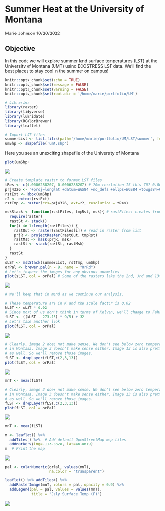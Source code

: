 Summer Heat at the University of Montana
================
Marie Johnson
10/20/2022

## Objective

In this code we will explore summer land surface temperatures (LST) at
the University of Montana (UMT) using ECOSTRESS LST data. We’ll find the
best places to stay cool in the summer on campus!

``` r
knitr::opts_chunk$set(echo = TRUE)
knitr::opts_chunk$set(message = FALSE)
knitr::opts_chunk$set(warning = FALSE)
knitr::opts_chunk$set(root.dir = '/home/marie/portfolio/UM')
```

``` r
# Libraries
library(raster)
library(tidyverse)
library(lubridate)
library(RColorBrewer)
library(leaflet)
```

``` r
# Import LST files
summerList <- list.files(path='/home/marie/portfolio/UM/LST/summer', full.names = T) # Raw LST file list
umShp <- shapefile('umt.shp')
```

Here you see an unexciting shapefile of the University of Montana

``` r
plot(umShp)
```

![](summerHeat_files/figure-gfm/unnamed-chunk-1-1.png)<!-- -->

``` r
# Create template raster to format LST files
tRes <- c(0.0006288207, 0.0006288207) # 70m resolution IS this 70? 0.0006288207
prj4326 <- '+proj=longlat +datum=WGS84 +no_defs +ellps=WGS84 +towgs84=0,0,0'
rstExt <- bbox(umShp)
r2 <- extent(rstExt)
rstTmp <- raster(crs=prj4326, ext=r2, resolution = tRes)
```

``` r
mskStack <- function(rastFiles, tmpRst, msk){ # rastFiles: creates from list.files, 
  require(raster)
  rastSt <- stack()
  for(i in 1:length(rastFiles)) {
    rastOut <- raster(rastFiles[i]) # read in raster from list
    prjR <- projectRaster(rastOut, tmpRst)
    rastMsk <- mask(prjR, msk)
    rastSt <- stack(rastSt, rastMsk)
  }
  rastSt
}
sLST <- mskStack(summerList, rstTmp, umShp)
orPal <- brewer.pal(n = 9, name = "OrRd")
# Let's inspect the images for any obvious anomolies 
plot(sLST, col = orPal) # Some of the rasters like the 2nd, 3rd and 13th look heavily modeled or there may clouds present
```

![](summerHeat_files/figure-gfm/unnamed-chunk-3-1.png)<!-- -->

``` r
# We'll keep that in mind as we continue our analysis.
```

``` r
# These temperature are in K and the scale factor is 0.02 
kLST <- sLST * 0.02
# Since most of us don't think in terms of Kelvin, we'll change to Fahrenheit
fLST <- ((kLST - 273.15) * 9/5) + 32
# Let's take another look
plot(fLST, col = orPal)
```

![](summerHeat_files/figure-gfm/unnamed-chunk-4-1.png)<!-- -->

``` r
# Clearly, image 2 does not make sense. We don't see below zero temperatures in July
# in Montana. Image 3 doesn't make sense either. Image 13 is also pretty suspect
# as well. So we'll remove those images.
fLST <- dropLayer(fLST,c(2,3,13))
plot(fLST, col = orPal)
```

![](summerHeat_files/figure-gfm/unnamed-chunk-5-1.png)<!-- -->

``` r
mnT <- mean(fLST)
```

``` r
# Clearly, image 2 does not make sense. We don't see below zero temperatures in July
# in Montana. Image 3 doesn't make sense either. Image 13 is also pretty suspect
# as well. So we'll remove those images.
fLST <- dropLayer(fLST,c(2,3,13))
plot(fLST, col = orPal)
```

![](summerHeat_files/figure-gfm/unnamed-chunk-6-1.png)<!-- -->

``` r
mnT <- mean(fLST)
```

``` r
m <- leaflet() %>%
  addTiles() %>%  # Add default OpenStreetMap map tiles
  addMarkers(lng=-113.9828, lat=46.8619)
m  # Print the map
```

![](summerHeat_files/figure-gfm/unnamed-chunk-7-1.png)<!-- -->

``` r
pal <- colorNumeric(orPal, values(mnT),
                    na.color = "transparent")

leaflet() %>% addTiles() %>%
  addRasterImage(mnT, colors = pal, opacity = 0.9) %>%
  addLegend(pal = pal, values = values(mnT),
            title = "July Surface Temp (F)")
```

![](summerHeat_files/figure-gfm/unnamed-chunk-8-1.png)<!-- -->
